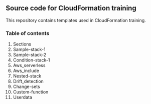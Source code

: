## Source code for CloudFormation training

This repository contains templates used in CloudFormation training. 

### Table of contents

1. Sections  
2. Sample-stack-1  
3. Sample-stack-2  
4. Condition-stack-1  
5. Aws_serverless  
6. Aws_include  
7. Nested-stack  
8. Drift_detection  
9. Change-sets  
10. Custom-function  
11. Userdata  


